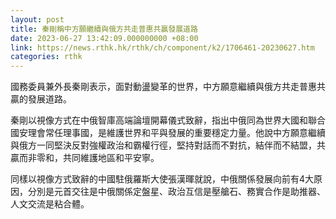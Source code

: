 ```yaml
---
layout: post
title: 秦剛稱中方願繼續與俄方共走普惠共贏發展道路
date: 2023-06-27 13:42:09.000000000 +08:00
link: https://news.rthk.hk/rthk/ch/component/k2/1706461-20230627.htm
categories: rthk
---
```


國務委員兼外長秦剛表示，面對動盪變革的世界，中方願意繼續與俄方共走普惠共贏的發展道路。

秦剛以視像方式在中俄智庫高端論壇開幕儀式致辭，指出中俄同為世界大國和聯合國安理會常任理事國，是維護世界和平與發展的重要穩定力量。他說中方願意繼續與俄方一同堅決反對強權政治和霸權行徑，堅持對話而不對抗，結伴而不結盟，共贏而非零和，共同維護地區和平安寧。

同樣以視像方式致辭的中國駐俄羅斯大使張漢暉就說，中俄關係發展向前有4大原因，分別是元首交往是中俄關係定盤星、政治互信是壓艙石、務實合作是助推器、人文交流是粘合體。
